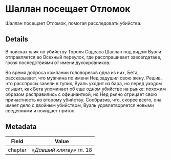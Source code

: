 # Шаллан посещает Отломок
Шаллан посещает Отломок, помогая расследовать убийства.

## Details
В поисках улик по убийству Тороля Садеаса Шаллан под видом Вуали отправляется во Всехный переулок, где расспрашивает завсегдатаев, грозя последствиями от имени духокровников. 

Во время допроса компании головорезов одна из них, Бета, рассказывает, что мужчина по имени Нед задушил свою жену. Решив, что расспросы завели в тупик, Вуаль уходит из бара, но перед уходом слышит, как Бета упоминает об еще одном убийстве на рынке: похожим образом расправились с официанткой, но Нед рьяно отрицает свою причастность ко второму убийству. Сообразив, что, скорее всего, она имеет дело с двойным убийством, Вуаль удовлетворяется новыми сведениями и покидает притон.

## Metadata
| Field | Value |
| ----- | ----- |
| chapter | *«Давший клятву»* гл. 18 |
